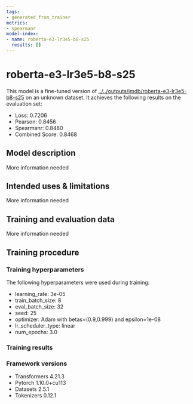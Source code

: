 ```yaml
---
tags:
- generated_from_trainer
metrics:
- spearmanr
model-index:
- name: roberta-e3-lr3e5-b8-s25
  results: []
---
```


<!-- This model card has been generated automatically according to the information the Trainer had access to. You
should probably proofread and complete it, then remove this comment. -->

# roberta-e3-lr3e5-b8-s25

This model is a fine-tuned version of [../../outputs/imdb/roberta-e3-lr3e5-b8-s25](https://huggingface.co/../../outputs/imdb/roberta-e3-lr3e5-b8-s25) on an unknown dataset.
It achieves the following results on the evaluation set:
- Loss: 0.7206
- Pearson: 0.8456
- Spearmanr: 0.8480
- Combined Score: 0.8468

## Model description

More information needed

## Intended uses & limitations

More information needed

## Training and evaluation data

More information needed

## Training procedure

### Training hyperparameters

The following hyperparameters were used during training:
- learning_rate: 3e-05
- train_batch_size: 8
- eval_batch_size: 32
- seed: 25
- optimizer: Adam with betas=(0.9,0.999) and epsilon=1e-08
- lr_scheduler_type: linear
- num_epochs: 3.0

### Training results



### Framework versions

- Transformers 4.21.3
- Pytorch 1.10.0+cu113
- Datasets 2.5.1
- Tokenizers 0.12.1
